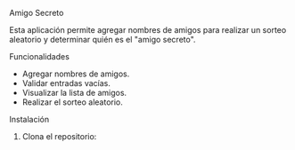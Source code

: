 Amigo Secreto 

Esta aplicación permite agregar nombres de amigos para realizar un sorteo aleatorio y determinar quién es el "amigo secreto".

Funcionalidades
- Agregar nombres de amigos.
- Validar entradas vacías.
- Visualizar la lista de amigos.
- Realizar el sorteo aleatorio.

Instalación
1. Clona el repositorio:

